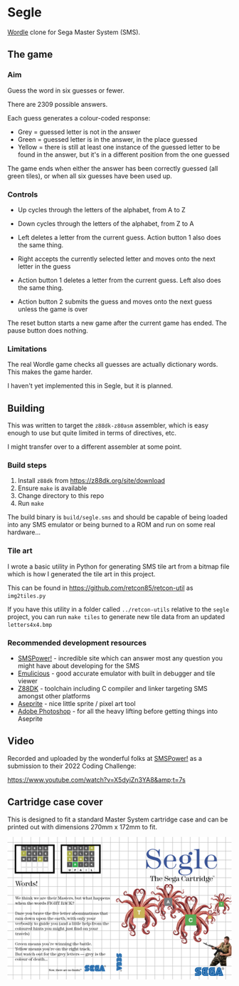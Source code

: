 # Segle

[Wordle](https://www.nytimes.com/games/wordle/index.html) clone for Sega Master System (SMS).

## The game
### Aim

Guess the word in six guesses or fewer.

There are 2309 possible answers.

Each guess generates a colour-coded response:

- Grey = guessed letter is not in the answer
- Green = guessed letter is in the answer, in the place guessed
- Yellow = there is still at least one instance of the guessed letter to be found in the answer, but it's in a different position from the one guessed

The game ends when either the answer has been correctly guessed (all green tiles), or when all six guesses have been used up.
### Controls

- Up cycles through the letters of the alphabet, from A to Z
- Down cycles through the letters of the alphabet, from Z to A
- Left deletes a letter from the current guess. Action button 1 also does the same thing.
- Right accepts the currently selected letter and moves onto the next letter in the guess

- Action button 1 deletes a letter from the current guess. Left also does the same thing.
- Action button 2 submits the guess and moves onto the next guess unless the game is over

The reset button starts a new game after the current game has ended.
The pause button does nothing.

### Limitations

The real Wordle game checks all guesses are actually dictionary words. This makes the game harder.

I haven't yet implemented this in Segle, but it is planned.

## Building

This was written to target the `z88dk-z80asm` assembler, which is easy enough to use but quite limited in terms of directives, etc.

I might transfer over to a different assembler at some point.

### Build steps

1. Install `z88dk` from https://z88dk.org/site/download
2. Ensure `make` is available
3. Change directory to this repo
4. Run `make`

The build binary is `build/segle.sms` and should be capable of being loaded into any SMS emulator or being burned to a ROM and run on some real hardware...

### Tile art

I wrote a basic utility in Python for generating SMS tile art from a bitmap file which is how I generated the tile art in this project.

This can be found in https://github.com/retcon85/retcon-util as `img2tiles.py`

If you have this utility in a folder called `../retcon-utils` relative to the `segle` project, you can run `make tiles` to generate new tile data from an updated `letters4x4.bmp`

### Recommended development resources

- [SMSPower!](https://www.smspower.org/) - incredible site which can answer most any question you might have about developing for the SMS
- [Emulicious](https://emulicious.net/) - good accurate emulator with built in debugger and tile viewer
- [Z88DK](https://z88dk.org/site/) - toolchain including C compiler and linker targeting SMS amongst other platforms
- [Aseprite](https://www.aseprite.org/) - nice little sprite / pixel art tool
- [Adobe Photoshop](https://www.adobe.com/uk/products/photoshop.html) - for all the heavy lifting before getting things into Aseprite

## Video

Recorded and uploaded by the wonderful folks at [SMSPower!](https://www.smspower.org/) as a submission to their 2022 Coding Challenge:

https://www.youtube.com/watch?v=X5dyiZn3YA8&amp;t=7s

## Cartridge case cover

This is designed to fit a standard Master System cartridge case and can be printed out with dimensions 270mm x 172mm to fit.

![cover](segle-cover.png)

